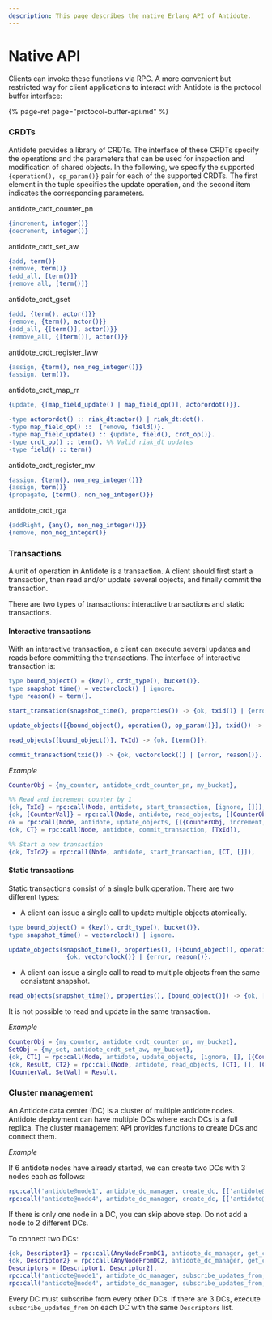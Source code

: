 ```yaml
---
description: This page describes the native Erlang API of Antidote.
---
```


# Native API

Clients can invoke these functions via RPC. A more convenient but restricted way for client applications to interact with Antidote is the protocol buffer interface:

{% page-ref page="protocol-buffer-api.md" %}

### CRDTs <a id="crdts"></a>

Antidote provides a library of CRDTs. The interface of these CRDTs specify the operations and the parameters that can be used for inspection and modification of shared objects. In the following, we specify the supported `{operation(), op_param()}` pair for each of the supported CRDTs. The first element in the tuple specifies the update operation, and the second item indicates the corresponding parameters.

antidote\_crdt\_counter\_pn

```erlang
{increment, integer()}
{decrement, integer()}
```

antidote\_crdt\_set\_aw

```erlang
{add, term()}
{remove, term()}
{add_all, [term()]}
{remove_all, [term()]}
```

antidote\_crdt\_gset

```erlang
{add, {term(), actor()}}
{remove, {term(), actor()}}
{add_all, {[term()], actor()}}
{remove_all, {[term()], actor()}}
```

antidote\_crdt\_register\_lww

```erlang
{assign, {term(), non_neg_integer()}}
{assign, term()}.
```

antidote\_crdt\_map\_rr

```erlang
{update, {[map_field_update() | map_field_op()], actorordot()}}.

-type actorordot() :: riak_dt:actor() | riak_dt:dot().
-type map_field_op() ::  {remove, field()}.
-type map_field_update() :: {update, field(), crdt_op()}.
-type crdt_op() :: term(). %% Valid riak_dt updates
-type field() :: term()
```

antidote\_crdt\_register\_mv

```erlang
{assign, {term(), non_neg_integer()}}
{assign, term()}
{propagate, {term(), non_neg_integer()}}
```

antidote\_crdt\_rga

```erlang
{addRight, {any(), non_neg_integer()}}
{remove, non_neg_integer()}
```

### Transactions <a id="transactions"></a>

A unit of operation in Antidote is a transaction. A client should first start a transaction, then read and/or update several objects, and finally commit the transaction.

There are two types of transactions: interactive transactions and static transactions.

#### Interactive transactions

With an interactive transaction, a client can execute several updates and reads before committing the transactions. The interface of interactive transaction is:

```erlang
type bound_object() = {key(), crdt_type(), bucket()}.
type snapshot_time() = vectorclock() | ignore.
type reason() = term().

start_transation(snapshot_time(), properties()) -> {ok, txid()} | {error, reason()}.

update_objects([{bound_object(), operation(), op_param()}], txid()) -> ok | {error, reason()}.

read_objects([bound_object()], TxId) -> {ok, [term()]}.

commit_transaction(txid()) -> {ok, vectorclock()} | {error, reason()}.
```

_Example_

```erlang
CounterObj = {my_counter, antidote_crdt_counter_pn, my_bucket},

%% Read and increment counter by 1
{ok, TxId} = rpc:call(Node, antidote, start_transaction, [ignore, []]),
{ok, [CounterVal]} = rpc:call(Node, antidote, read_objects, [[CounterObj], TxId]),
ok = rpc:call(Node, antidote, update_objects, [[{CounterObj, increment, 1}], TxId]),
{ok, CT} = rpc:call(Node, antidote, commit_transaction, [TxId]),

%% Start a new transaction
{ok, TxId2} = rpc:call(Node, antidote, start_transaction, [CT, []]),
```

#### Static transactions <a id="static-transactions"></a>

Static transactions consist of a single bulk operation. There are two different types:

* A client can issue a single call to update multiple objects atomically.

```erlang
type bound_object() = {key(), crdt_type(), bucket()}.
type snapshot_time() = vectorclock() | ignore.

update_objects(snapshot_time(), properties(), [{bound_object(), operation(), op_param()}]) ->
                {ok, vectorclock()} | {error, reason()}.
```

* A client can issue a single call to read to multiple objects from the same consistent snapshot.

```erlang
read_objects(snapshot_time(), properties(), [bound_object()]) -> {ok, [term()], vectorclock()}.
```

 It is not possible to read and update in the same transaction.

_Example_

```erlang
CounterObj = {my_counter, antidote_crdt_counter_pn, my_bucket},
SetObj = {my_set, antidote_crdt_set_aw, my_bucket},
{ok, CT1} = rpc:call(Node, antidote, update_objects, [ignore, [], [{CounterObj, increment, 1}]]),
{ok, Result, CT2} = rpc:call(Node, antidote, read_objects, [CT1, [], [CounterObj, SetObj]]),
[CounterVal, SetVal] = Result.
```

### Cluster management <a id="cluster-management"></a>

An Antidote data center \(DC\) is a cluster of multiple antidote nodes. Antidote deployment can have multiple DCs where each DCs is a full replica. The cluster management API provides functions to create DCs and connect them.

_Example_

If 6 antidote nodes have already started, we can create two DCs with 3 nodes each as follows:

```erlang
rpc:call('antidote@node1', antidote_dc_manager, create_dc, [['antidote@node1', 'antidote@node2', 'antidote@node3']]),
rpc:call('antidote@node4', antidote_dc_manager, create_dc, [['antidote@node4', 'antidote@node5', 'antidote@node6']]).
```

If there is only one node in a DC, you can skip above step. Do not add a node to 2 different DCs.

To connect two DCs:

```erlang
{ok, Descriptor1} = rpc:call(AnyNodeFromDC1, antidote_dc_manager, get_connection_descriptor, []),
{ok, Descriptor2} = rpc:call(AnyNodeFromDC2, antidote_dc_manager, get_connection_descriptor, []),
Descriptors = [Descriptor1, Descriptor2],
rpc:call('antidote@node1', antidote_dc_manager, subscribe_updates_from, [Descriptors]),
rpc:call('antidote@node4', antidote_dc_manager, subscribe_updates_from, [Descriptors]).
```

 Every DC must subscribe from every other DCs. If there are 3 DCs, execute `subscribe_updates_from` on each DC with the same `Descriptors` list.


